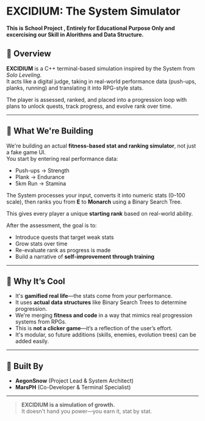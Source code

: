 # EXCIDIUM: The System Simulator

**This is School Project , Entirely for Educational Purpose Only and excercising our Skill in Alorithms and Data Structure.**

## 🧠 Overview

**EXCIDIUM** is a C++ terminal-based simulation inspired by the System from *Solo Leveling*.  
It acts like a digital judge, taking in real-world performance data (push-ups, planks, running) and translating it into RPG-style stats.

The player is assessed, ranked, and placed into a progression loop with plans to unlock quests, track progress, and evolve rank over time.

---

## 🎯 What We're Building

We're building an actual **fitness-based stat and ranking simulator**, not just a fake game UI.  
You start by entering real performance data:
- Push-ups → Strength  
- Plank → Endurance  
- 5km Run → Stamina

The System processes your input, converts it into numeric stats (0–100 scale), then ranks you from **E** to **Monarch** using a Binary Search Tree.

This gives every player a unique **starting rank** based on real-world ability.

After the assessment, the goal is to:
- Introduce quests that target weak stats
- Grow stats over time
- Re-evaluate rank as progress is made
- Build a narrative of **self-improvement through training**

---

## 🚀 Why It’s Cool

- It's **gamified real life**—the stats come from *your* performance.
- It uses **actual data structures** like Binary Search Trees to determine progression.
- We're merging **fitness and code** in a way that mimics real progression systems from RPGs.
- This is **not a clicker game**—it’s a reflection of the user’s effort.
- It's modular, so future additions (skills, enemies, evolution trees) can be added easily.

---

## 👥 Built By

- **AegonSnow** (Project Lead & System Architect)  
- **MarsPH** (Co-Developer & Terminal Specialist)

---

> **EXCIDIUM is a simulation of growth.**  
> It doesn't hand you power—you earn it, stat by stat.

